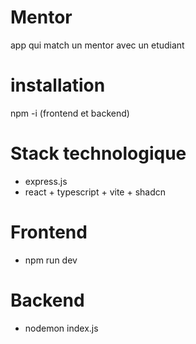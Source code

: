 # Mentor
app qui match un mentor avec un etudiant

# installation

npm -i (frontend et backend)

# Stack technologique

- express.js
- react + typescript + vite + shadcn

# Frontend 

- npm run dev

# Backend 

- nodemon index.js
